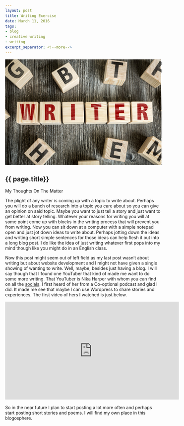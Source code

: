 ```yaml
---
layout: post
title: Writing Exercise
date: March 11, 2016
tags:
- blog
- creative writing
- writing
excerpt_separator: <!--more-->
---
```

<img class="featured-image" src="/images/Dollarphotoclub-Writing.jpg">
<h2 class="post-h2">{{ page.title}}</h2>
<p class="post-sub-desc"><span>My Thoughts On The Matter</span></p>
<!--more-->
The plight of any writer is coming up with a topic to write about. Perhaps you will do a bunch of research into a topic you care about so you can give an opinion on said topic. Maybe you want to just tell a story and just want to get better at story telling. Whatever your reasons for writing you will at some point come up with blocks in the writing process that will prevent you from writing. Now you can sit down at a computer with a simple notepad open and just jot down ideas to write about. Perhaps jotting down the ideas and writing short simple sentences for those ideas can help flesh it out into a long blog post. I do like the idea of just writing whatever first pops into my mind though like you might do in an English class. 

Now this post might seem out of left field as my last post wasn’t about writing but about website development and I might not have given a single showing of wanting to write. Well, maybe, besides just having a blog. I will say though that I found one YouTuber that kind of made me want to do some more writing. That YouTuber is Nika Harper with whom you can find on all the <a href="https://twitter.com/NikaHarper?ref_src=twsrc%5Egoogle%7Ctwcamp%5Eserp%7Ctwgr%5Eauthor" target="_blank">socials</a>. I first heard of her from a Co-optional podcast and glad I did. It made me see that maybe I can use Wordpress to share stories and experiences. The first video of hers I watched is just below. 

<iframe width="560" height="315" src="https://www.youtube.com/embed/Gv84pGz8yI4" frameborder="0" allowfullscreen></iframe>

So in the near future I plan to start posting a lot more often and perhaps start posting short stories and poems. I will find my own place in this blogosphere. 
